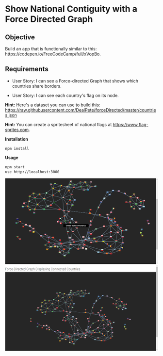﻿# Show National Contiguity with a Force Directed Graph

## Objective

Build an app that is functionally similar to this: https://codepen.io/FreeCodeCamp/full/xVopBo.

## Requirements

* User Story: I can see a Force-directed Graph that shows which countries share borders.

* User Story: I can see each country's flag on its node.

**Hint:** Here's a dataset you can use to build this: https://raw.githubusercontent.com/DealPete/forceDirected/master/countries.json

**Hint:** You can create a spritesheet of national flags at https://www.flag-sprites.com.

**Installation**
```
npm install
```

**Usage**
```
npm start
use http://localhost:3000
```
![](images/graph.png)
![](images/graph2.png)

